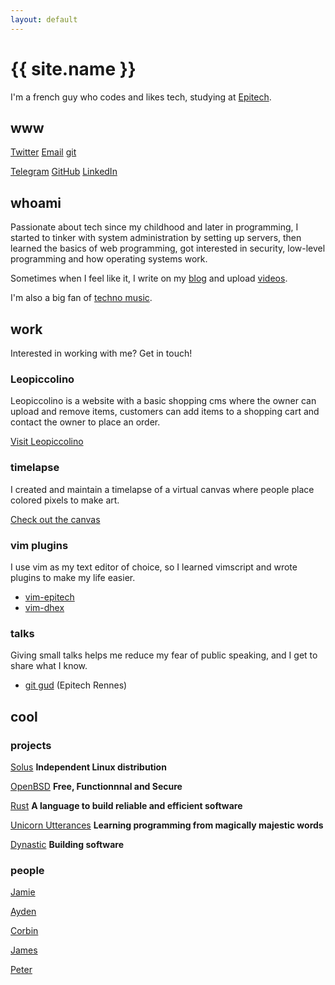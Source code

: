 ```yaml
---
layout: default
---
```


# {{ site.name }}

I'm a french guy who codes and likes tech, studying at [Epitech](http://rennes.epitech.eu).

## www

[Twitter](https://twitter.com/philippeloctaux) [Email](/email) [git](https://git.x4m3.rocks/x4m3)

[Telegram](https://t.me/philippeloctaux) [GitHub](https://github.com/x4m3) [LinkedIn](https://linkedin.com/in/philippeloctaux)

## whoami

Passionate about tech since my childhood and later in programming, I started to tinker with system administration by setting up servers, then learned the basics of web programming, got interested in security, low-level programming and how operating systems work.

Sometimes when I feel like it, I write on my [blog](https://blog.x4m3.rocks) and upload [videos](https://youtube.com/philippeloctaux).

I'm also a big fan of [techno music](https://soundcloud.com/ploct4ux/likes).

## work

Interested in working with me? Get in touch!

### Leopiccolino
Leopiccolino is a website with a basic shopping cms where the owner can upload and remove items, customers can add items to a shopping cart and contact the owner to place an order.

[Visit Leopiccolino](https://leopiccolino.fr)

### timelapse

I created and maintain a timelapse of a virtual canvas where people place colored pixels to make art.

[Check out the canvas](https://canvas.place)

### vim plugins

I use vim as my text editor of choice, so I learned vimscript and wrote plugins to make my life easier.

 - [vim-epitech](https://github.com/x4m3/vim-epitech)
 - [vim-dhex](https://github.com/x4m3/vim-dhex)

### talks

Giving small talks helps me reduce my fear of public speaking, and I get to share what I know.

- [git gud](https://x4m3.rocks/talks/git-tek.pdf) (Epitech Rennes)

## cool

### projects

[Solus](https://getsol.us) **Independent Linux distribution**

[OpenBSD](https://openbsd.org) **Free, Functionnnal and Secure**

[Rust](https://rust-lang.org) **A language to build reliable and efficient software**

[Unicorn Utterances](https://unicorn-utterances.com) **Learning programming from magically majestic words**

[Dynastic](https://dynastic.co) **Building software**

### people

[Jamie](https://twitter.com/jamiebishop123)

[Ayden](https://ayden.dev)

[Corbin](https://unicorn-utterances.com/unicorns/crutchcorn)

[James](https://jfenn.me)

[Peter](https://petersoboyejo.com)